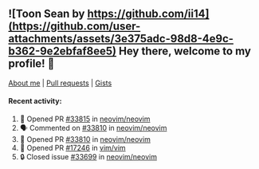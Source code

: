 ## ![Toon Sean by https://github.com/ii14](https://github.com/user-attachments/assets/3e375adc-98d8-4e9c-b362-9e2ebfaf8ee5) Hey there, welcome to my profile! 👋

[About me](https://seandewar.github.io/)
 | [Pull requests](https://github.com/search?p=1&q=author%3Aseandewar+is%3Apr)
 | [Gists](https://gist.github.com/seandewar)

#### Recent activity:

<!--START_SECTION:activity-->
1. 💪 Opened PR [#33815](https://github.com/neovim/neovim/pull/33815) in [neovim/neovim](https://github.com/neovim/neovim)
2. 🗣 Commented on [#33810](https://github.com/neovim/neovim/pull/33810#issuecomment-2848592543) in [neovim/neovim](https://github.com/neovim/neovim)
3. 💪 Opened PR [#33810](https://github.com/neovim/neovim/pull/33810) in [neovim/neovim](https://github.com/neovim/neovim)
4. 💪 Opened PR [#17246](https://github.com/vim/vim/pull/17246) in [vim/vim](https://github.com/vim/vim)
5. 🔒 Closed issue [#33699](https://github.com/neovim/neovim/issues/33699) in [neovim/neovim](https://github.com/neovim/neovim)
<!--END_SECTION:activity-->
